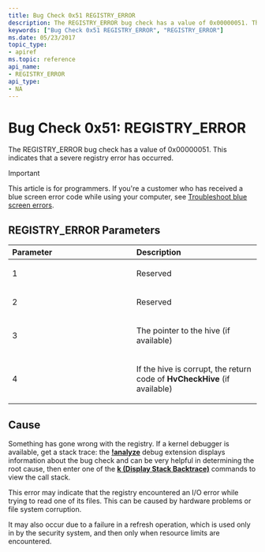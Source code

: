 ```yaml
---
title: Bug Check 0x51 REGISTRY_ERROR
description: The REGISTRY_ERROR bug check has a value of 0x00000051. This indicates that a severe registry error has occurred.
keywords: ["Bug Check 0x51 REGISTRY_ERROR", "REGISTRY_ERROR"]
ms.date: 05/23/2017
topic_type:
- apiref
ms.topic: reference
api_name:
- REGISTRY_ERROR
api_type:
- NA
---
```


# Bug Check 0x51: REGISTRY\_ERROR


The REGISTRY\_ERROR bug check has a value of 0x00000051. This indicates that a severe registry error has occurred.

> [!IMPORTANT]
> This article is for programmers. If you're a customer who has received a blue screen error code while using your computer, see [Troubleshoot blue screen errors](https://www.windows.com/stopcode).


## REGISTRY\_ERROR Parameters


<table>
<colgroup>
<col width="50%" />
<col width="50%" />
</colgroup>
<thead>
<tr class="header">
<th align="left">Parameter</th>
<th align="left">Description</th>
</tr>
</thead>
<tbody>
<tr class="odd">
<td align="left"><p>1</p></td>
<td align="left"><p>Reserved</p></td>
</tr>
<tr class="even">
<td align="left"><p>2</p></td>
<td align="left"><p>Reserved</p></td>
</tr>
<tr class="odd">
<td align="left"><p>3</p></td>
<td align="left"><p>The pointer to the hive (if available)</p></td>
</tr>
<tr class="even">
<td align="left"><p>4</p></td>
<td align="left"><p>If the hive is corrupt, the return code of <strong>HvCheckHive</strong> (if available)</p></td>
</tr>
</tbody>
</table>

 

## Cause

Something has gone wrong with the registry. If a kernel debugger is available, get a stack trace: the [**!analyze**](-analyze.md) debug extension displays information about the bug check and can be very helpful in determining the root cause, then enter one of the [**k (Display Stack Backtrace)**](k--kb--kc--kd--kp--kp--kv--display-stack-backtrace-.md) commands to view the call stack.

This error may indicate that the registry encountered an I/O error while trying to read one of its files. This can be caused by hardware problems or file system corruption.

It may also occur due to a failure in a refresh operation, which is used only in by the security system, and then only when resource limits are encountered.

 

 




